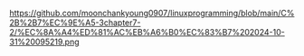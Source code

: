https://github.com/moonchankyoung0907/linuxprogramming/blob/main/C%2B%2B7%EC%9E%A5-3chapter7-2/%EC%8A%A4%ED%81%AC%EB%A6%B0%EC%83%B7%202024-10-31%20095219.png
